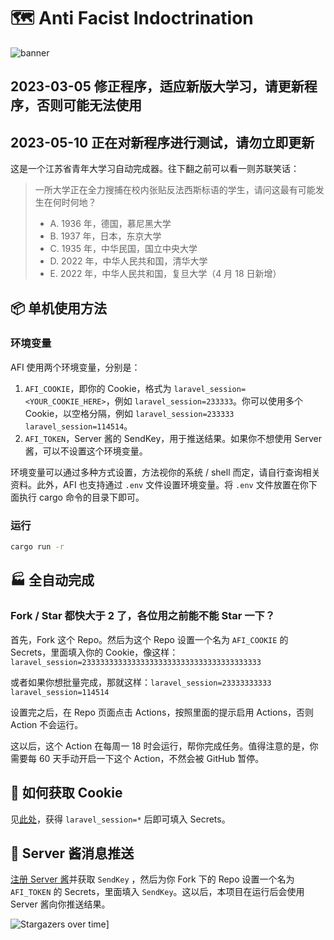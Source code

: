 # 🗺 Anti Facist Indoctrination

![banner](https://socialify.git.ci/lixiang810/AntiFacistIndoctrination/image?description=1&font=KoHo&forks=1&issues=1&language=1&name=1&owner=1&pattern=Circuit%20Board&pulls=1&stargazers=1&theme=Dark)

## 2023-03-05 修正程序，适应新版大学习，请更新程序，否则可能无法使用

## 2023-05-10 正在对新程序进行测试，请勿立即更新

这是一个江苏省青年大学习自动完成器。往下翻之前可以看一则苏联笑话：

> 一所大学正在全力搜捕在校内张贴反法西斯标语的学生，请问这最有可能发生在何时何地？
>
> - A. 1936 年，德国，慕尼黑大学
> - B. 1937 年，日本，东京大学
> - C. 1935 年，中华民国，国立中央大学
> - D. 2022 年，中华人民共和国，清华大学
> - E. 2022 年，中华人民共和国，复旦大学（4 月 18 日新增）

## 📦 单机使用方法

### 环境变量

AFI 使用两个环境变量，分别是：

1. `AFI_COOKIE`，即你的 Cookie，格式为 `laravel_session=<YOUR_COOKIE_HERE>`，例如 `laravel_session=233333`。你可以使用多个 Cookie，以空格分隔，例如 `laravel_session=233333 laravel_session=114514`。
2. `AFI_TOKEN`，Server 酱的 SendKey，用于推送结果。如果你不想使用 Server 酱，可以不设置这个环境变量。

环境变量可以通过多种方式设置，方法视你的系统 / shell 而定，请自行查询相关资料。此外，AFI 也支持通过 `.env` 文件设置环境变量。将 `.env` 文件放置在你下面执行 cargo 命令的目录下即可。

### 运行

```bash
cargo run -r
```

## 🏭 全自动完成

### Fork / Star 都快大于 2 了，各位用之前能不能 Star 一下？

首先，Fork 这个 Repo。然后为这个 Repo 设置一个名为 `AFI_COOKIE` 的 Secrets，里面填入你的 Cookie，像这样：`laravel_session=2333333333333333333333333333333333333333`

或者如果你想批量完成，那就这样：`laravel_session=23333333333 laravel_session=114514`

设置完之后，在 Repo 页面点击 Actions，按照里面的提示启用 Actions，否则 Action 不会运行。

这以后，这个 Action 在每周一 18 时会运行，帮你完成任务。值得注意的是，你需要每 60 天手动开启一下这个 Action，不然会被 GitHub 暂停。

## 🍪 如何获取 Cookie

见[此处](https://web.archive.org/web/20230306140515/https://yuzaii.github.io/archives/c59a0c1a.html)，获得 `laravel_session=*` 后即可填入 Secrets。

## 📱 Server 酱消息推送

[注册 Server 酱](https://sct.ftqq.com/)并获取 `SendKey` ，然后为你 Fork 下的 Repo 设置一个名为 `AFI_TOKEN` 的 Secrets，里面填入 `SendKey`。这以后，本项目在运行后会使用 Server 酱向你推送结果。

![Stargazers over time](https://starchart.cc/BeiyanYunyi/AntifacistIndoctrination.svg)]
